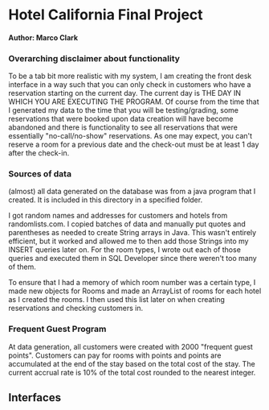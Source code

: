 # Hotel California Final Project
#### Author: Marco Clark

### Overarching disclaimer about functionality
To be a tab bit more realistic with my system, I am creating the front desk interface in a way such that you can only check in customers who have a reservation starting on the current day. The current day is THE DAY IN WHICH YOU ARE EXECUTING THE PROGRAM. Of course from the time that I generated my data to the time that you will be testing/grading, some reservations that were booked upon data creation will have become abandoned and there is functionality to see all reservations that were essentially "no-call/no-show" reservations. As one may expect, you can't reserve a room for a previous date and the check-out must be at least 1 day after the check-in. 

### Sources of data
(almost) all data generated on the database was from a java program that I created. It is included in this directory in a specified folder. 

I got random names and addresses for customers and hotels from randomlists.com. I copied batches of data and manually put quotes and parentheses as needed to create String arrays in Java. This wasn't entirely efficient, but it worked and allowed me to then add those Strings into my INSERT queries later on. For the room types, I wrote out each of those queries and executed them in SQL Developer since there weren't too many of them. 

To ensure that I had a memory of which room number was a certain type, I made new objects for Rooms and made an ArrayList of rooms for each hotel as I created the rooms. I then used this list later on when creating reservations and checking customers in.

### Frequent Guest Program
At data generation, all customers were created with 2000 "frequent guest points". Customers can pay for rooms with points and points are accumulated at the end of the stay based on the total cost of the stay. The current accrual rate is 10% of the total cost rounded to the nearest integer. 

## Interfaces

###